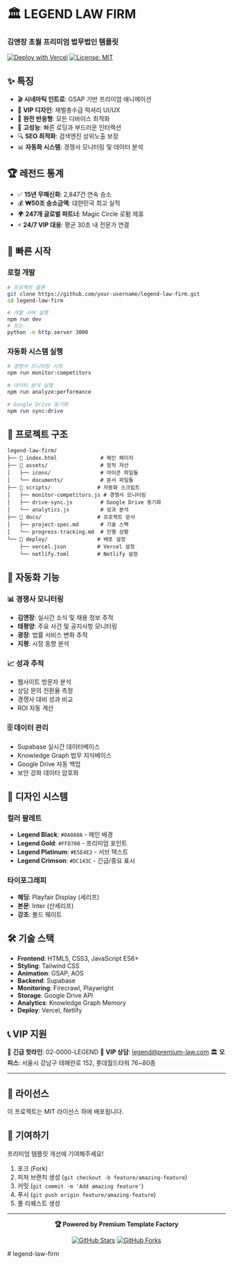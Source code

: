 # 🏛️ LEGEND LAW FIRM
### 김앤장 초월 프리미엄 법무법인 템플릿

[![Deploy with Vercel](https://vercel.com/button)](https://vercel.com/new/clone?repository-url=https://github.com/your-username/legend-law-firm)
[![License: MIT](https://img.shields.io/badge/License-MIT-yellow.svg)](https://opensource.org/licenses/MIT)

## ✨ 특징

- 🎬 **시네마틱 인트로**: GSAP 기반 프리미엄 애니메이션
- 👑 **VIP 디자인**: 재벌총수급 럭셔리 UI/UX
- 📱 **완전 반응형**: 모든 디바이스 최적화
- 🚀 **고성능**: 빠른 로딩과 부드러운 인터랙션
- 🔍 **SEO 최적화**: 검색엔진 상위노출 보장
- 📊 **자동화 시스템**: 경쟁사 모니터링 및 데이터 분석

## 🏆 레전드 통계

- ✅ **15년 무패신화**: 2,847건 연속 승소
- 💰 **₩50조 승소금액**: 대한민국 최고 실적
- 🌍 **247개 글로벌 파트너**: Magic Circle 로펌 제휴
- ⚡ **24/7 VIP 대응**: 평균 30초 내 전문가 연결

## 🚀 빠른 시작

### 로컬 개발
```bash
# 프로젝트 클론
git clone https://github.com/your-username/legend-law-firm.git
cd legend-law-firm

# 개발 서버 실행
npm run dev
# 또는
python -m http.server 3000
```

### 자동화 시스템 실행
```bash
# 경쟁사 모니터링 시작
npm run monitor:competitors

# 데이터 분석 실행
npm run analyze:performance

# Google Drive 동기화
npm run sync:drive
```

## 📁 프로젝트 구조

```
legend-law-firm/
├── 📄 index.html              # 메인 페이지
├── 📁 assets/                 # 정적 자산
│   ├── icons/                # 아이콘 파일들
│   └── documents/            # 문서 파일들
├── 📁 scripts/               # 자동화 스크립트
│   ├── monitor-competitors.js # 경쟁사 모니터링
│   ├── drive-sync.js         # Google Drive 동기화
│   └── analytics.js          # 성과 분석
├── 📁 docs/                  # 프로젝트 문서
│   ├── project-spec.md       # 기술 스펙
│   └── progress-tracking.md  # 진행 상황
└── 📁 deploy/                # 배포 설정
    ├── vercel.json          # Vercel 설정
    └── netlify.toml         # Netlify 설정
```

## 🔧 자동화 기능

### 📊 경쟁사 모니터링
- **김앤장**: 실시간 소식 및 채용 정보 추적
- **태평양**: 주요 사건 및 공지사항 모니터링  
- **광장**: 법률 서비스 변화 추적
- **지평**: 시장 동향 분석

### 📈 성과 추적
- 웹사이트 방문자 분석
- 상담 문의 전환율 측정
- 경쟁사 대비 성과 비교
- ROI 자동 계산

### 🗄️ 데이터 관리
- Supabase 실시간 데이터베이스
- Knowledge Graph 법무 지식베이스
- Google Drive 자동 백업
- 보안 강화 데이터 암호화

## 🎨 디자인 시스템

### 컬러 팔레트
- **Legend Black**: `#0A0A0A` - 메인 배경
- **Legend Gold**: `#FFD700` - 프리미엄 포인트
- **Legend Platinum**: `#E5E4E2` - 서브 텍스트
- **Legend Crimson**: `#DC143C` - 긴급/중요 표시

### 타이포그래피
- **헤딩**: Playfair Display (세리프)
- **본문**: Inter (산세리프)
- **강조**: 볼드 웨이트

## 🛠️ 기술 스택

- **Frontend**: HTML5, CSS3, JavaScript ES6+
- **Styling**: Tailwind CSS
- **Animation**: GSAP, AOS
- **Backend**: Supabase
- **Monitoring**: Firecrawl, Playwright
- **Storage**: Google Drive API
- **Analytics**: Knowledge Graph Memory
- **Deploy**: Vercel, Netlify

## 📞 VIP 지원

🚨 **긴급 핫라인**: 02-0000-LEGEND
📧 **VIP 상담**: legend@premium-law.com
🏛️ **오피스**: 서울시 강남구 테헤란로 152, 롯데월드타워 76~80층

---

## 📄 라이선스

이 프로젝트는 MIT 라이선스 하에 배포됩니다.

## 🤝 기여하기

프리미엄 템플릿 개선에 기여해주세요!

1. 포크 (Fork)
2. 피처 브랜치 생성 (`git checkout -b feature/amazing-feature`)
3. 커밋 (`git commit -m 'Add amazing feature'`)
4. 푸시 (`git push origin feature/amazing-feature`)
5. 풀 리퀘스트 생성

---

<div align="center">

**🏆 Powered by Premium Template Factory**

[![GitHub Stars](https://img.shields.io/github/stars/your-username/legend-law-firm?style=social)](https://github.com/your-username/legend-law-firm)
[![GitHub Forks](https://img.shields.io/github/forks/your-username/legend-law-firm?style=social)](https://github.com/your-username/legend-law-firm/fork)

</div>#   l e g e n d - l a w - f i r m  
 